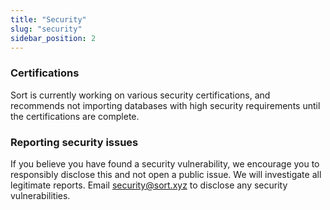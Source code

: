 ```yaml
---
title: "Security"
slug: "security"
sidebar_position: 2
---
```

### Certifications

Sort is currently working on various security certifications, and recommends not importing databases with high security requirements until the certifications are complete.

### Reporting security issues

If you believe you have found a security vulnerability, we encourage you to responsibly disclose this and not open a public issue. We will investigate all legitimate reports. Email [security@sort.xyz](mailto:security@sort.xyz) to disclose any security vulnerabilities.
